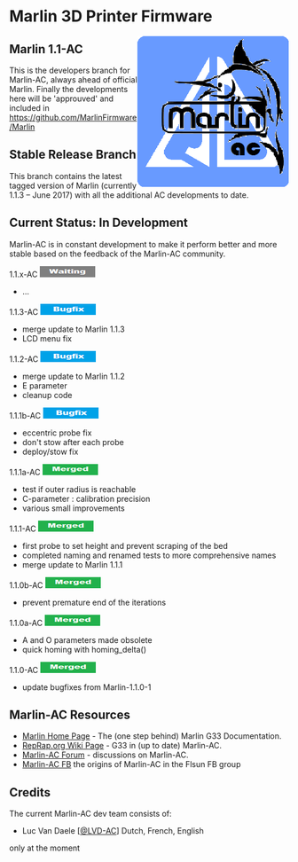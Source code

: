 ﻿# Marlin 3D Printer Firmware
<img align="right" src="pic/marlin-250.png" />

## Marlin 1.1-AC

This is the developers branch for Marlin-AC, always ahead of official Marlin. Finally the developments here will be 'approuved' and included in https://github.com/MarlinFirmware/Marlin


## Stable Release Branch

This branch contains the latest tagged version of Marlin (currently 1.1.3 – June 2017) with all the additional AC developments to date.


## Current Status: In Development

Marlin-AC is in constant development to make it perform better and more stable based on the feedback of the Marlin-AC community.

1.1.x-AC  <img src="pic/waiting.png">
- ...

1.1.3-AC  <img src="pic/bugfix.png">
- merge update to Marlin 1.1.3
- LCD menu fix

1.1.2-AC  <img src="pic/bugfix.png">
- merge update to Marlin 1.1.2
- E parameter
- cleanup code

1.1.1b-AC  <img src="pic/bugfix.png">
- eccentric probe fix
- don't stow after each probe
- deploy/stow fix

1.1.1a-AC  <img src="pic/merged.png">
- test if outer radius is reachable
- C-parameter : calibration precision
- various small improvements

1.1.1-AC    <img src="pic/merged.png">
- first probe to set height and prevent scraping of the bed
- completed naming and renamed tests to more comprehensive names
- merge update to Marlin 1.1.1

1.1.0b-AC   <img src="pic/merged.png">
- prevent premature end of the iterations

1.1.0a-AC   <img src="pic/merged.png">
- A and O parameters made obsolete
- quick homing with homing_delta()

1.1.0-AC    <img src="pic/merged.png">
- update bugfixes from Marlin-1.1.0-1


## Marlin-AC Resources

- [Marlin Home Page](http://marlinfw.org/docs/gcode/G033.html) - The (one step behind) Marlin G33 Documentation.
- [RepRap.org Wiki Page](http://reprap.org/wiki/G-code#G33:_Delta_Auto_Calibration_.28Marlin_1.1.x.29) - G33 in (up to date) Marlin-AC.
- [Marlin-AC Forum](http://forums.reprap.org/read.php?178,762487) - discussions on Marlin-AC.
- [Marlin-AC FB](https://www.facebook.com/groups/FLSUN3DP/) the origins of Marlin-AC in the Flsun FB group


## Credits

The current Marlin-AC dev team consists of:
 - Luc Van Daele [[@LVD-AC](https://github.com/LVD-AC)] Dutch, French, English

only at the moment

